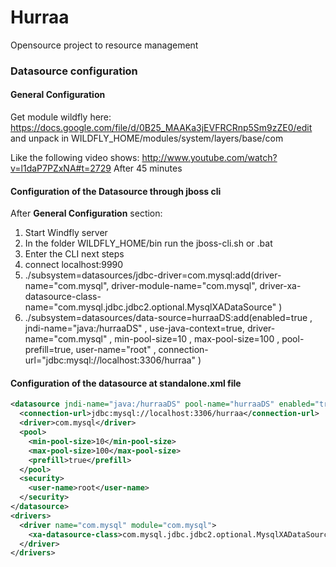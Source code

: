 # Hurraa

Opensource project to resource management

### Datasource configuration

#### General Configuration

Get module wildfly here: https://docs.google.com/file/d/0B25_MAAKa3jEVFRCRnp5Sm9zZE0/edit 
and unpack in WILDFLY_HOME/modules/system/layers/base/com

Like the following video shows: http://www.youtube.com/watch?v=l1daP7PZxNA#t=2729 After 45 minutes

#### Configuration of the Datasource through jboss cli

After **General Configuration** section: 

1. Start Windfly server
2. In the folder WILDFLY_HOME/bin run the jboss-cli.sh or .bat
3. Enter the CLI next steps
4. connect localhost:9990
5. ./subsystem=datasources/jdbc-driver=com.mysql:add(driver-name="com.mysql", driver-module-name="com.mysql", driver-xa-datasource-class-name="com.mysql.jdbc.jdbc2.optional.MysqlXADataSource" )
6. ./subsystem=datasources/data-source=hurraaDS:add(enabled=true , jndi-name="java:/hurraaDS" , use-java-context=true, driver-name="com.mysql" , min-pool-size=10 , max-pool-size=100 , pool-prefill=true, user-name="root" , connection-url="jdbc:mysql://localhost:3306/hurraa" )


#### Configuration of the datasource at standalone.xml file

```xml
<datasource jndi-name="java:/hurraaDS" pool-name="hurraaDS" enabled="true" use-java-context="true">
  <connection-url>jdbc:mysql://localhost:3306/hurraa</connection-url>
  <driver>com.mysql</driver>
  <pool>
    <min-pool-size>10</min-pool-size>
    <max-pool-size>100</max-pool-size>
    <prefill>true</prefill>
  </pool>
  <security>
    <user-name>root</user-name>
  </security>
</datasource>
<drivers>
  <driver name="com.mysql" module="com.mysql">
    <xa-datasource-class>com.mysql.jdbc.jdbc2.optional.MysqlXADataSource</xa-datasource-class>
  </driver>
</drivers>
```
